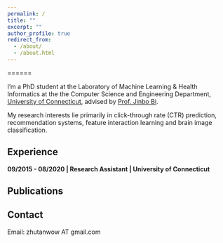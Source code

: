 ```yaml
---
permalink: /
title: ""
excerpt: ""
author_profile: true
redirect_from: 
  - /about/
  - /about.html
---
```


======

I’m a PhD student at the Laboratory of Machine Learning & Health Informatics at the the Computer Science and Engineering Department, [University of Connecticut](https://uconn.edu/), advised by [Prof. Jinbo Bi](http://www.engr.uconn.edu/~jinbo/). 

My research interests lie primarily in click-through rate (CTR) prediction, recommendation systems, feature interaction learning and  brain image classification.

## Experience
**09/2015 - 08/2020 | Research Assistant | University of Connecticut**
<!--- * Designed graph neural networks, NLP, machine learning methods to improve drug discovery, knowledge graph completion, depression detection and so on. -->
<!--- * Supervisors: [Prof. Jinbo Bi](http://www.engr.uconn.edu/~jinbo/) and [Prof. Fei Wang](https://scholar.google.com/citations?user=FjCbjDYAAAAJ&hl=en) (Advised by Prof. Wang for a year).-->


## Publications

## Contact
Email: zhutanwow AT gmail.com
